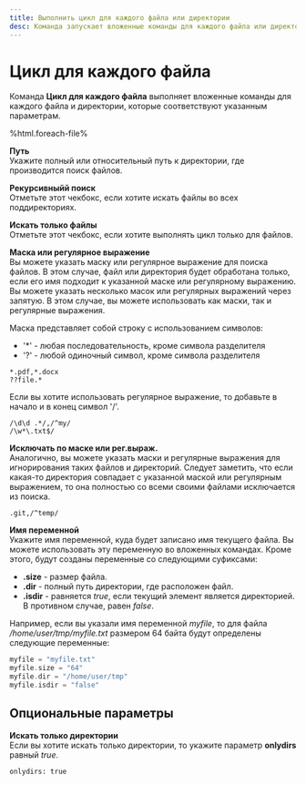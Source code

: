 ```yaml
---
title: Выполнить цикл для каждого файла или директории
desc: Команда запускает вложенные команды для каждого файла или директории.
---
```

# Цикл для каждого файла

Команда **Цикл для каждого файла** выполняет вложенные команды для каждого файла и директории, которые соответствуют указанным параметрам.

%html.foreach-file%

**Путь**  
Укажите полный или относительный путь к директории, где производится поиск файлов.

**Рекурсивныйй поиск**  
Отметьте этот чекбокс, если хотите искать файлы во всех поддиректориях.

**Искать только файлы**  
Отметьте этот чекбокс, если хотите выполнять цикл только для файлов.

**Маска или регулярное выражение**  
Вы можете указать маску или регулярное выражение для поиска файлов. В этом случае, файл или директория будет обработана только, если его имя подходит к указанной маске или регулярному выражению. Вы можете указать несколько масок или регулярных выражений через запятую. В этом случае, вы можете использовать как маски, так и регулярные выражения.

Маска представляет собой строку с использованием символов:

* '\*' - любая последовательность, кроме символа разделителя
* '?' - любой одиночный символ, кроме символа разделителя

``` text
*.pdf,*.docx  
??file.*
```

Если вы хотите использовать регулярное выражение, то добавьте в начало и в конец символ '/'.

``` text
/\d\d .*/,/^my/
/\w*\.txt$/
```

**Исключать по маске или рег.выраж.**  
Аналогично, вы можете указать маски и регулярные выражения для игнорирования таких файлов и директорий. Следует заметить, что если какая-то директория совпадает с указанной маской или регулярным выражением, то она полностью со всеми своими файлами исключается из поиска.

``` text
.git,/^temp/
```

**Имя переменной**  
Укажите имя переменной, куда будет записано имя текущего файла. Вы можете использовать эту переменную во вложенных командах. Кроме этого, будут созданы переменные со следующими суфиксами:

* **.size** - размер файла.
* **.dir** - полный путь директории, где расположен файл.
* **.isdir** - равняется *true*, если текущий элемент является директорией. В противном случае, равен *false*.

Например, если вы указали имя переменной *myfile*, то для файла */home/user/tmp/myfile.txt* размером 64 байта будут определены следующие переменные:

``` go
myfile = "myfile.txt"
myfile.size = "64"
myfile.dir = "/home/user/tmp"
myfile.isdir = "false"
```

## Опциональные параметры

**Искать только директории**  
Если вы хотите искать только директории, то укажите параметр **onlydirs** равный *true*.

``` txt
onlydirs: true
```
